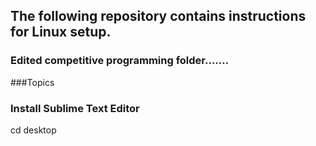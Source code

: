 ## The following repository contains instructions for Linux setup. 

### Edited competitive programming folder.......

###Topics

### Install Sublime Text Editor
cd desktop

#### 
